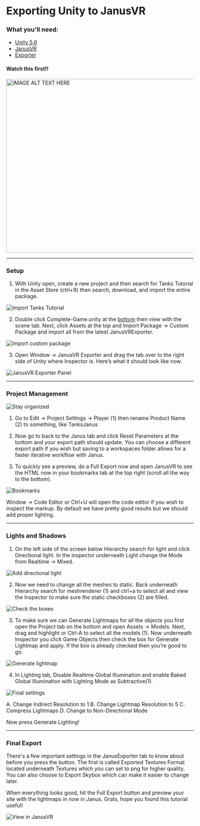 # Exporting Unity to JanusVR

### What you'll need:

- [Unity 5.6](https://unity3d.com/get-unity/download)
- [JanusVR](http://janusvr.com/download.php)
- [Exporter](https://github.com/JamesMcCrae/janusvr_utils/releases/tag/unity-latest)

#### **Watch this first!!**

<a href="http://www.youtube.com/watch?feature=player_embedded&v=1cxy5OXap0A
" target="_blank"><img src="http://img.youtube.com/vi/1cxy5OXap0A/0.jpg" 
alt="IMAGE ALT TEXT HERE" width="846" height="468" /></a>


***

### Setup

1. With Unity open, create a new project and then search for Tanks Tutorial in the Asset Store (ctrl+9) then search, download, and import the entire package.

![Import Tanks Tutorial](https://i.imgur.com/AVbKVhD.jpg)

2. Double click Complete-Game.unity at the [bottom](https://i.imgur.com/j4WEZ0Y.jpg) then view with the scene tab. Next, click Assets at the top and Import Package -> Custom Package and import all from the latest JanusVRExporter.

![Import custom package](https://i.imgur.com/lKV5KmO.jpg)

3. Open Window -> JanusVR Exporter and drag the tab over to the right side of Unity where Inspector is. Here’s what it should look like now.

![JanusVR Exporter Panel](https://i.imgur.com/2B9WcgT.jpg)

***

### Project Management

![Stay organized](https://i.imgur.com/lynnS8D.jpg)

1. Go to Edit -> Project Settings -> Player (1) then rename Product Name (2) to something, like TanksJanus

2. Now go to back to the Janus tab and click Reset Parameters at the bottom and your export path should update. You can choose a different export path if you wish but saving to a workspaces folder allows for a faster iterative workflow with Janus.

3. To quickly see a preview, do a Full Export now and open JanusVR to see the HTML now in your bookmarks tab at the top right (scroll all the way to the bottom).

![Bookmarks](https://i.imgur.com/3hV1zy5.jpg)

Window -> Code Editor or Ctrl+U will open the code editor if you wish to inspect the markup. By default we have pretty good results but we should add proper lighting.

***

### Lights and Shadows

1. On the left side of the screen below Hierarchy search for light and click Directional light. In the inspector underneath Light change the Mode from Realtime -> Mixed.

![Add directional light](https://i.imgur.com/gLOBeP8.jpg)

2. Now we need to change all the meshes to static. Back underneath Hierarchy search for meshrenderer (1) and ctrl+a to select all and view the Inspector to make sure the static checkboxes (2) are filled.

![Check the boxes](https://i.imgur.com/U0CY6tv.jpg)

3. To make sure we can Generate Lightmaps for all the objects you first open the Project tab on the bottom and open Assets -> Models. Next, drag and highlight or Ctrl-A to select all the models (1). Now underneath Inspector you click Game Objects then check the box for Generate Lightmap and apply. If the box is already checked then you're good to go.

![Generate lightmap](https://i.imgur.com/55wGX7N.jpg)

4. In Lighting tab, Disable Realtime Global Illumination and enable Baked Global Illumination with Lighting Mode as Subtractive(1).

![Final settings](https://i.imgur.com/cPiLMAC.jpg)

A. Change Indirect Resolution to 1
B. Change Lightmap Resolution to 5
C. Compress Lightmaps
D. Change to Non-Directional Mode 

Now press Generate Lighting!

***

### Final Export

There's a few important settings in the JanusExporter tab to know about before you press the button. The first is called Exported Textures Format located underneath Textures which you can set to png for higher quality. You can also choose to Export Skybox which can make it easier to change later.

When everything looks good, hit the Full Export button and preview your site with the lightmaps in now in Janus. Grats, hope you found this tutorial useful!

![View in JanusVR](https://i.imgur.com/8e66zUm.jpg)
